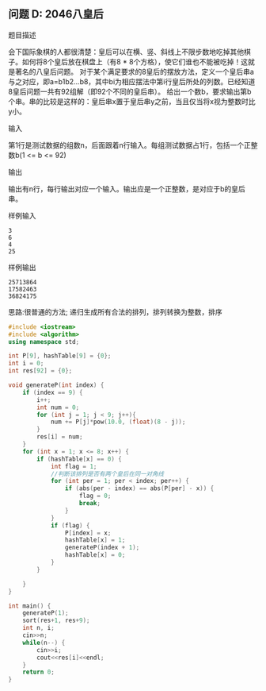 ﻿问题 D: 2046八皇后
-------------

 
题目描述

会下国际象棋的人都很清楚：皇后可以在横、竖、斜线上不限步数地吃掉其他棋子。如何将8个皇后放在棋盘上（有8 * 8个方格），使它们谁也不能被吃掉！这就是著名的八皇后问题。 
对于某个满足要求的8皇后的摆放方法，定义一个皇后串a与之对应，即a=b1b2...b8，其中bi为相应摆法中第i行皇后所处的列数。已经知道8皇后问题一共有92组解（即92个不同的皇后串）。
给出一个数b，要求输出第b个串。串的比较是这样的：皇后串x置于皇后串y之前，当且仅当将x视为整数时比y小。


输入

第1行是测试数据的组数n，后面跟着n行输入。每组测试数据占1行，包括一个正整数b(1 <= b <= 92)


输出

输出有n行，每行输出对应一个输入。输出应是一个正整数，是对应于b的皇后串。


样例输入

```
3
6
4
25
```

样例输出

```
25713864
17582463
36824175
```

思路:很普通的方法;
递归生成所有合法的排列，排列转换为整数，排序
```C++
#include <iostream>
#include <algorithm>
using namespace std;

int P[9], hashTable[9] = {0};
int i = 0;
int res[92] = {0};

void generateP(int index) {
    if (index == 9) {
        i++;
        int num = 0;
        for (int j = 1; j < 9; j++){
            num += P[j]*pow(10.0, (float)(8 - j));
        }
        res[i] = num;
    }
    for (int x = 1; x <= 8; x++) {
        if (hashTable[x] == 0) {
            int flag = 1;
            //判断该排列是否有两个皇后在同一对角线
            for (int per = 1; per < index; per++) {
                if (abs(per - index) == abs(P[per] - x)) {
                    flag = 0;
                    break;
                }
            }
            if (flag) {
                P[index] = x;
                hashTable[x] = 1;
                generateP(index + 1);
                hashTable[x] = 0;
            }
        }

    }
}

int main() {
    generateP(1);
    sort(res+1, res+9);
    int n, i;
    cin>>n;
    while(n--) {
        cin>>i;
        cout<<res[i]<<endl;
    }
    return 0;
}
```
